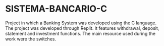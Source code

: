 # SISTEMA-BANCARIO-C
 Project in which a Banking System was developed using the C language. The project was developed through Replit. It features withdrawal, deposit, statement and investment functions. The main resource used during the work were the switches.
